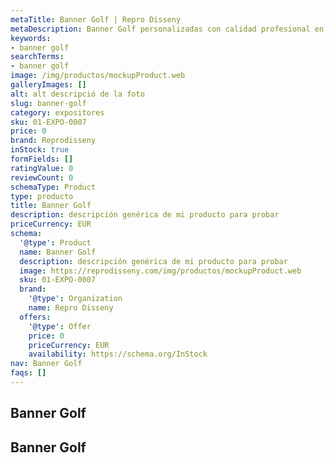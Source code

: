 ```yaml
---
metaTitle: Banner Golf | Repro Disseny
metaDescription: Banner Golf personalizadas con calidad profesional en Cataluña.
keywords:
- banner golf
searchTerms:
- banner golf
image: /img/productos/mockupProduct.web
galleryImages: []
alt: alt descripció de la foto
slug: banner-golf
category: expositores
sku: 01-EXPO-0007
price: 0
brand: Reprodisseny
inStock: true
formFields: []
ratingValue: 0
reviewCount: 0
schemaType: Product
type: producto
title: Banner Golf
description: descripción genérica de mi producto para probar
priceCurrency: EUR
schema:
  '@type': Product
  name: Banner Golf
  description: descripción genérica de mi producto para probar
  image: https://reprodisseny.com/img/productos/mockupProduct.web
  sku: 01-EXPO-0007
  brand:
    '@type': Organization
    name: Repro Disseny
  offers:
    '@type': Offer
    price: 0
    priceCurrency: EUR
    availability: https://schema.org/InStock
nav: Banner Golf
faqs: []
---
```


## Banner Golf

## Banner Golf

